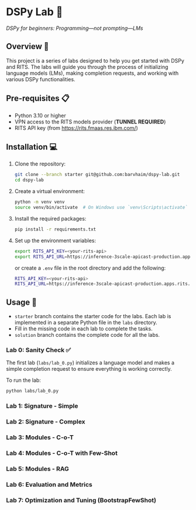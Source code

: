 # DSPy Lab 🧪

_DSPy for beginners: Programming—not prompting—LMs_

## Overview 📖

This project is a series of labs designed to help you get started with DSPy and RITS. The labs will guide you through the process of initializing language models (LMs), making completion requests, and working with various DSPy functionalities.

## Pre-requisites 📋
- Python 3.10 or higher
- VPN access to the RITS models provider (**TUNNEL REQUIRED**)
- RITS API key (from https://rits.fmaas.res.ibm.com/)

## Installation 💻

1. Clone the repository:
    ```sh
    git clone --branch starter git@github.com:barvhaim/dspy-lab.git
    cd dspy-lab
    ```

2. Create a virtual environment:
    ```sh
    python -m venv venv
    source venv/bin/activate  # On Windows use `venv\Scripts\activate`
    ```

3. Install the required packages:
    ```sh
    pip install -r requirements.txt
    ```
   
4. Set up the environment variables:
    ```sh
    export RITS_API_KEY=<your-rits-api>
    export RITS_API_URL=https://inference-3scale-apicast-production.apps.rits.fmaas.res.ibm.com
    ```
   or create a `.env` file in the root directory and add the following:
    ```sh
    RITS_API_KEY=<your-rits-api>
    RITS_API_URL=https://inference-3scale-apicast-production.apps.rits.fmaas.res.ibm.com
    ```

## Usage 🚀

- `starter` branch contains the starter code for the labs. Each lab is implemented in a separate Python file in the `labs` directory.
- Fill in the missing code in each lab to complete the tasks.
- `solution` branch contains the complete code for all the labs.

### Lab 0: Sanity Check ✅

The first lab (`labs/lab_0.py`) initializes a language model and makes a simple completion request to ensure everything is working correctly.

To run the lab:
```sh
python labs/lab_0.py
```

### Lab 1: Signature - Simple 
### Lab 2: Signature - Complex 
### Lab 3: Modules - C-o-T
### Lab 4: Modules - C-o-T with Few-Shot
### Lab 5: Modules - RAG
### Lab 6: Evaluation and Metrics
### Lab 7: Optimization and Tuning (BootstrapFewShot)


